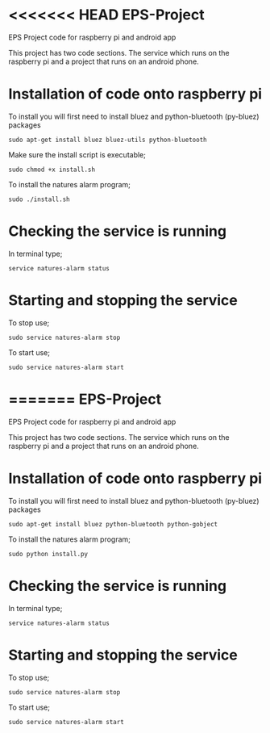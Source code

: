 <<<<<<< HEAD
EPS-Project
===========

EPS Project code for raspberry pi and android app

This project has two code sections. The service which runs on the raspberry pi and a project that runs on an android phone.

Installation of code onto raspberry pi
======================================

To install you will first need to install bluez and python-bluetooth (py-bluez) packages

	sudo apt-get install bluez bluez-utils python-bluetooth
	
Make sure the install script is executable;

	sudo chmod +x install.sh

To install the natures alarm program;

	sudo ./install.sh

Checking the service is running
===============================

In terminal type;

	service natures-alarm status

Starting and stopping the service
=================================

To stop use;

	sudo service natures-alarm stop

To start use;

	sudo service natures-alarm start
=======
EPS-Project
===========

EPS Project code for raspberry pi and android app

This project has two code sections. The service which runs on the raspberry pi and a project that runs on an android phone.

Installation of code onto raspberry pi
======================================

To install you will first need to install bluez and python-bluetooth (py-bluez) packages

	sudo apt-get install bluez python-bluetooth python-gobject

To install the natures alarm program;

	sudo python install.py

Checking the service is running
===============================

In terminal type;

	service natures-alarm status

Starting and stopping the service
=================================

To stop use;

	sudo service natures-alarm stop

To start use;

	sudo service natures-alarm start
